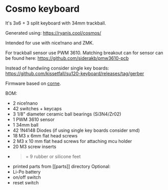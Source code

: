 # Cosmo keyboard
It's 3x6 + 3 split keyboard with 34mm trackball.

Generated using: https://ryanis.cool/cosmos/

Intended for use with nice!nano and ZMK.

For trackball sensor use PWM 3610. 
Matching breakout can for sensor can be found here: https://github.com/siderakb/pmw3610-pcb

Instead of handwiing consider single key boards: https://github.com/kissetfall/su120-keyboard/releases/tag/gerber

Firmware based on [corne](https://github.com/zmkfirmware/zmk/tree/main/app/boards/shields/corne).

BOM:
- 2 nice!nano
- 42 switches + keycaps
- 3 1/8" diameter ceramic ball bearings (Si3N4/Zr02)
- 1 PWM 3610 sensor
- 1 34mm ball
- 42 1N4148 Diodes (if using single key boards consider smd)
- 18 M3 x 6mm flat head screws
- 2 M3 x 10 mm flat head screws for attaching mcu holder
- 20 M3 screw inserts
- >= 9 rubber or silicone feet
- printed parts from [[parts]] directory
Optional:
- Li-Po battery
- on/off switch
- reset switch
